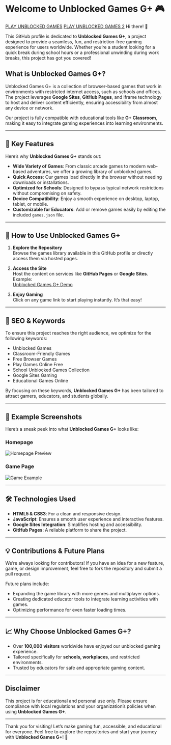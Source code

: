 # Welcome to **Unblocked Games G+** 🎮  

<a href="https://sites.google.com/classrooms.management/view/">PLAY UNBLOCKED GAMES</a>
<a href="https://sites.google.com/view/drive-u-7-home-2/">PLAY UNBLOCKED GAMES 2</a>
Hi there! 👋  

This GitHub profile is dedicated to **Unblocked Games G+**, a project designed to provide a seamless, fun, and restriction-free gaming experience for users worldwide. Whether you’re a student looking for a quick break during school hours or a professional unwinding during work breaks, this project has got you covered!  

## What is Unblocked Games G+?  

Unblocked Games G+ is a collection of browser-based games that work in environments with restricted internet access, such as schools and offices. The project leverages **Google Sites**, **GitHub Pages**, and iframe technology to host and deliver content efficiently, ensuring accessibility from almost any device or network.  

Our project is fully compatible with educational tools like **G+ Classroom**, making it easy to integrate gaming experiences into learning environments.  

---

## 🌟 Key Features  

Here’s why **Unblocked Games G+** stands out:  

- **Wide Variety of Games**: From classic arcade games to modern web-based adventures, we offer a growing library of unblocked games.  
- **Quick Access**: Our games load directly in the browser without needing downloads or installations.  
- **Optimized for Schools**: Designed to bypass typical network restrictions without compromising on safety.  
- **Device Compatibility**: Enjoy a smooth experience on desktop, laptop, tablet, or mobile.  
- **Customizable for Educators**: Add or remove games easily by editing the included `games.json` file.  

---

## 🚀 How to Use Unblocked Games G+  

1. **Explore the Repository**  
   Browse the games library available in this GitHub profile or directly access them via hosted pages.  

2. **Access the Site**  
   Host the content on services like **GitHub Pages** or **Google Sites**. Example:  
   [Unblocked Games G+ Demo](https://yourusername.github.io/unblocked-games-gplus)  

3. **Enjoy Gaming**  
   Click on any game link to start playing instantly. It’s that easy!  

---

## 🎨 SEO & Keywords  

To ensure this project reaches the right audience, we optimize for the following keywords:  

- Unblocked Games  
- Classroom-Friendly Games  
- Free Browser Games  
- Play Games Online Free  
- School Unblocked Games Collection  
- Google Sites Gaming  
- Educational Games Online  

By focusing on these keywords, **Unblocked Games G+** has been tailored to attract gamers, educators, and students globally.  

---

## 📸 Example Screenshots  

Here’s a sneak peek into what **Unblocked Games G+** looks like:  

### Homepage  
![Homepage Preview](https://via.placeholder.com/800x450)  

### Game Page  
![Game Example](https://via.placeholder.com/800x450)  

---

## 🛠️ Technologies Used  

- **HTML5 & CSS3**: For a clean and responsive design.  
- **JavaScript**: Ensures a smooth user experience and interactive features.  
- **Google Sites Integration**: Simplifies hosting and accessibility.  
- **GitHub Pages**: A reliable platform to share the project.  

---

## 💡 Contributions & Future Plans  

We’re always looking for contributors! If you have an idea for a new feature, game, or design improvement, feel free to fork the repository and submit a pull request.  

Future plans include:  

- Expanding the game library with more genres and multiplayer options.  
- Creating dedicated educator tools to integrate learning activities with games.  
- Optimizing performance for even faster loading times.  

---

## 📈 Why Choose Unblocked Games G+?  

- Over **100,000 visitors** worldwide have enjoyed our unblocked gaming experience.  
- Tailored specifically for **schools, workplaces**, and restricted environments.  
- Trusted by educators for safe and appropriate gaming content.  

---

## Disclaimer  

This project is for educational and personal use only. Please ensure compliance with local regulations and your organization’s policies when using **Unblocked Games G+**.  

---

Thank you for visiting! Let’s make gaming fun, accessible, and educational for everyone. Feel free to explore the repositories and start your journey with **Unblocked Games G+**! 🎉  
